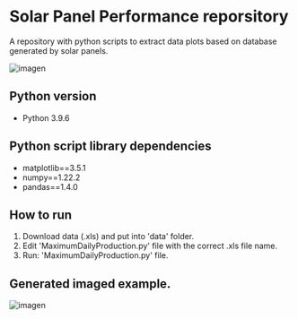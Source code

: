 # Solar Panel Performance reporsitory
A repository with python scripts to extract data plots based on database generated by solar panels.

![imagen](https://user-images.githubusercontent.com/53972851/162615624-acfe72c9-f2c8-4e8e-a902-99aaff0286a8.png)

## Python version
- Python 3.9.6

## Python script library dependencies
- matplotlib==3.5.1
- numpy==1.22.2
- pandas==1.4.0

## How to run
1. Download data (.xls) and put into 'data' folder.
2. Edit 'MaximumDailyProduction.py' file with the correct .xls file name.
3. Run: 'MaximumDailyProduction.py' file.

## Generated imaged example.
![imagen](https://user-images.githubusercontent.com/53972851/162615291-1060fb89-6670-4f11-9b2d-77fd794a5765.png)
